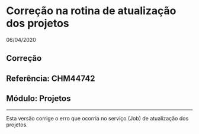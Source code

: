 # Correção na rotina de atualização dos projetos
06/04/2020
## Correção
## Referência: CHM44742
## Módulo: Projetos
***

Esta versão corrige o erro que ocorria no serviço (Job) de atualização dos projetos.